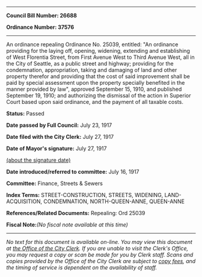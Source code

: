 

********

**Council Bill Number: 26688**
   
**Ordinance Number: 37576**
********

 An ordinance repealing Ordinance No. 25039, entitled: "An ordinance providing for the laying off, opening, widening, extending and establishing of West Florentia Street, from First Avenue West to Third Avenue West, all in the City of Seattle, as a public street and highway; providing for the condemnation, appropriation, taking and damaging of land and other property therefor and providing that the cost of said improvement shall be paid by special assessment upon the property specially benefited in the manner provided by law", approved September 15, 1910, and published September 19, 1910; and authorizing the dismissal of the action in Superior Court based upon said ordinance, and the payment of all taxable costs.

**Status:** Passed
   
**Date passed by Full Council:** July 23, 1917
   
**Date filed with the City Clerk:** July 27, 1917
   
**Date of Mayor's signature:** July 27, 1917
   
[(about the signature date)](/~public/approvaldate.htm)
   
   
   
**Date introduced/referred to committee:** July 16, 1917
   
**Committee:** Finance, Streets & Sewers
   
   
**Index Terms:** STREET-CONSTRUCTION, STREETS, WIDENING, LAND-ACQUISITION, CONDEMNATION, NORTH-QUEEN-ANNE, QUEEN-ANNE

**References/Related Documents:** Repealing: Ord 25039

**Fiscal Note:**_(No fiscal note available at this time)_
********

_No text for this document is available on-line. You may view this document at [the Office of the City Clerk](http://www.seattle.gov/leg/clerk/contactUs.htm). If you are unable to visit the Clerk's Office, you may request a copy or scan be made for you by Clerk staff. Scans and copies provided by the Office of the City Clerk are subject to [copy fees](http://clerk.seattle.gov/~public/clerkfees.htm), and the timing of service is dependent on the availability of staff._

